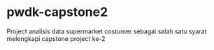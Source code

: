 # pwdk-capstone2
Project analisis data supermarket costumer sebagai salah satu syarat melengkapi capstone project ke-2

